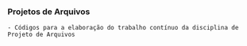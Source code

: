 ### Projetos de Arquivos

	- Códigos para a elaboração do trabalho contínuo da disciplina de Projeto de Arquivos

